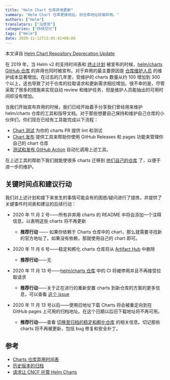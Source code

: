 ```yaml
---
title: "Helm Chart 仓库弃用更新"
summary: "Helm Chart 仓库更换地址，旧仓库地址将被弃用。"
authors: ["Helm"]
translators: ["马景贺"]
categories: ["持续交付"]
tags: ["Helm"]
date: 2020-11-12T13:05:42+08:00
---
```


本文译自 [Helm Chart Repository Deprecation Update](https://www.cncf.io/blog/2020/11/05/helm-chart-repository-deprecation-update/)

在 2019 年，当 Helm v2 的支持时间表和 [终止计划](https://github.com/helm/charts#deprecation-timeline) 被宣布的时候，[helm/charts GitHub 仓库](https://github.com/helm/charts) 的弃用也同时被宣布。对于弃用的最主要原因是 [仓库维护人员](https://github.com/helm/charts/blob/master/OWNERS) 的维护成本显著增加。在过去的几年里，受维护的 charts 数量从约 100 增加到 300 个以上，这也导致了对于仓库的拉取请求和更新需求相应增加。很不幸的是，尽管采取了很多的措施来实现自动 review 和维护任务，但是维护人员能抽出的可用时间却没有增加。

当我们开始宣布弃用的时候，我们已经开始着手分享我们曾经用来维护 helm/charts 仓库的工具和指导文档。对于那些想要自己保持和维护自己仓库的小伙伴们，你们现在已经有工具能完成以下流程：

* [Chart 测试](https://github.com/helm/chart-testing) 为你的 charts PR 提供 lint 和测试
* [Chart 发布](https://github.com/helm/chart-releaser) 提供工具来帮助你使用 GitHub Releases 和 pages 功能来管理你自己的 chart 仓库
* [测试和发布 GitHub Action](https://github.com/helm?q=chart+action) 自动化调用上述工具。

在上述工具的帮助下我们就能使很多 charts 迁移到 [他们自己的仓库](https://github.com/helm/charts/issues/21103) 了，以便于进一步的维护。

## 关键时间点和建议行动

我们对上述计划和接下来发生的事情可能会有的困惑/疑问进行了提炼，并提供了关键事件时间表和建议的后续行动：

* 2020 年 11 月 2 号——所有非弃用 charts 的 README 中将会添加一个注释信息，以表明这些 charts 将不再更新
  * **推荐行动** —— 如果你依赖于 Charts 仓库中的 chart，那么就需要寻找新的官方地址了。如果没有依赖，那就使用自己的 chart 即可。

* 2020 年 11 月 6 号——稳定和孵化 charts 仓库将从 [Artifact Hub](https://artifacthub.io) 中删除
  * **推荐行动**——无

* 2020 年 11 月 13 号——[helm/charts 仓库](https://github.com/helm/charts) 中的 CI 将被停用并且不再接受拉取请求
  * **推荐行动**——关于正在进行的重新安置 charts 到新仓库的方案的更多信息，可以查看 [这个 issue](https://github.com/helm/charts/issues/21103)

* 2020 年 11 月 13 号以后——使用旧地址下载 Charts 将会被重定向到在 GitHub pages 上可用的归档地址。在这个日期以后旧下载地址将不再可用。
  * **推荐行动**——查看 [切换至归档的稳定和孵化仓库](https://helm.sh/docs/faq/#i-am-getting-a-warning-about-unable-to-get-an-update-from-the-stable-chart-repository) 的相关信息。切记那些 charts 将不再被更新，包括 bug 修复和安全补丁。

## 参考

* [Charts 仓库弃用时间表](https://github.com/helm/charts/issues/23944)
* [历史版本的归档](https://github.com/helm/charts/issues/23850)
* [请求让 CNCF 托管 Helm Charts](https://github.com/helm/community/issues/114)
